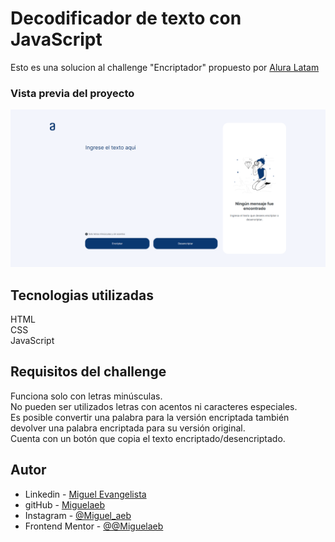 # Decodificador de texto con JavaScript

Esto es una solucion al challenge "Encriptador" propuesto por [Alura Latam](https://www.aluracursos.com/)

### Vista previa del proyecto

![previw](./design/FireShot%20Capture%20003%20-%20Document%20-%20miguelaeb.github.io.png)

## Tecnologias utilizadas

HTML <br>
CSS <br>
JavaScript

## Requisitos del challenge

Funciona solo con letras minúsculas. <br>
No pueden ser utilizados letras con acentos ni caracteres especiales. <br>
Es posible convertir una palabra para la versión encriptada también devolver una palabra encriptada para su versión original. <br>
Cuenta con un botón que copia el texto encriptado/desencriptado.

## Autor

- Linkedin - [Miguel Evangelista](https://www.linkedin.com/in/miguel-evangelista-8458b9150/)
- gitHub - [Miguelaeb]([https://www.frontendmentor.io/profile/yourusername](https://github.com/Miguelaeb))
- Instagram - [@Miguel_aeb]([https://www.twitter.com/yourusername](https://instagram.com/miguel_aeb?igshid=YmMyMTA2M2Y=))
- Frontend Mentor - [@@Miguelaeb]([https://www.frontendmentor.io/profile/yourusername](https://www.frontendmentor.io/profile/Miguelaeb))
